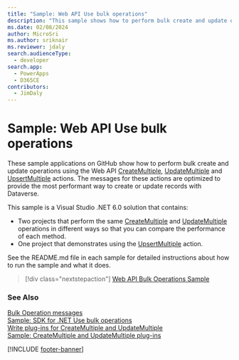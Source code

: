 ```yaml
---
title: "Sample: Web API Use bulk operations" 
description: "This sample shows how to perform bulk create and update operations using the Web API CreateMultiple and UpdateMultiple actions. The messages for these actions are optimized to provide the most performant way to create or update records with Dataverse."
ms.date: 02/08/2024
author: MicroSri
ms.author: sriknair
ms.reviewer: jdaly
search.audienceType:
  - developer
search.app:
  - PowerApps
  - D365CE
contributors:
  - JimDaly
---
```


# Sample: Web API Use bulk operations

These sample applications on GitHub show how to perform bulk create and update operations using the Web API [CreateMultiple](xref:Microsoft.Dynamics.CRM.CreateMultiple), [UpdateMultiple](xref:Microsoft.Dynamics.CRM.UpdateMultiple) and [UpsertMultiple](xref:Microsoft.Dynamics.CRM.UpsertMultiple) actions. The messages for these actions are optimized to provide the most performant way to create or update records with Dataverse.

This sample is a Visual Studio .NET 6.0 solution that contains:

- Two projects that perform the same [CreateMultiple](xref:Microsoft.Dynamics.CRM.CreateMultiple) and [UpdateMultiple](xref:Microsoft.Dynamics.CRM.UpdateMultiple) operations in different ways so that you can compare the performance of each method.
- One project that demonstrates using the [UpsertMultiple](xref:Microsoft.Dynamics.CRM.UpsertMultiple) action.

See the README.md file in each sample for detailed instructions about how to run the sample and what it does.

> [!div class="nextstepaction"]
> [Web API Bulk Operations Sample](https://github.com/microsoft/PowerApps-Samples/blob/master/dataverse/webapi/CSharp-NETx/BulkOperations/README.md)

### See Also

[Bulk Operation messages](../../bulk-operations.md)   
[Sample: SDK for .NET Use bulk operations](../../org-service/samples/create-update-multiple.md)   
[Write plug-ins for CreateMultiple and UpdateMultiple](../../write-plugin-multiple-operation.md)   
[Sample: CreateMultiple and UpdateMultiple plug-ins](../../org-service/samples/createmultiple-updatemultiple-plugin.md)

[!INCLUDE [footer-banner](../../../../includes/footer-banner.md)]
